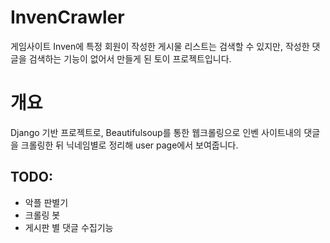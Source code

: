 # InvenCrawler
게임사이트 Inven에 특정 회원이 작성한 게시물 리스트는 검색할 수 있지만, 작성한 댓글을 검색하는 기능이 없어서 만들게 된 토이 프로젝트입니다.

# 개요
Django 기반 프로젝트로, Beautifulsoup를 통한 웹크롤링으로 인벤 사이트내의 댓글을 크롤링한 뒤 닉네임별로 정리해 user page에서 보여줍니다.

## TODO:
- 악플 판별기  
- 크롤링 봇  
- 게시판 별 댓글 수집기능
